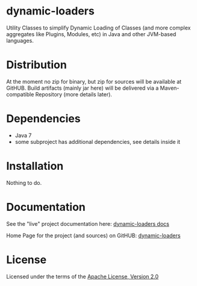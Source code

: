dynamic-loaders
===============

Utility Classes to simplify Dynamic Loading of Classes (and more complex aggregates 
like Plugins, Modules, etc) in Java and other JVM-based languages.


Distribution
============

At the moment no zip for binary, but zip for sources will be available at GitHUB.
Build artifacts (mainly jar here) will be delivered via a Maven-compatible Repository (more details later).


Dependencies
============

* Java 7
* some subproject has additional dependencies, see details inside it


Installation
============

Nothing to do.


Documentation
=============

See the "live" project documentation here:
[dynamic-loaders docs](http://smartiniongithub.github.com/dynamic-loaders/)

Home Page for the project (and sources) on GitHUB:
[dynamic-loaders](https://github.com/smartiniOnGitHub/dynamic-loaders/)


License
=======

Licensed under the terms of the [Apache License, Version 2.0](http://www.apache.org/licenses/LICENSE-2.0)

